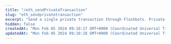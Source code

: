 ```yaml
---
title: "/eth_sendPrivateTransaction"
slug: "eth_sendprivatetransaction"
excerpt: "Send a single private transaction through Flashbots. Private transactions are sent directly to miners and not included in the public mempool."
hidden: false
createdAt: "Mon Feb 05 2024 09:10:17 GMT+0000 (Coordinated Universal Time)"
updatedAt: "Mon Feb 05 2024 09:10:18 GMT+0000 (Coordinated Universal Time)"
---
```

